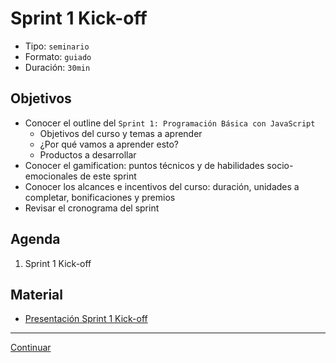 # Sprint 1 Kick-off
- Tipo: `seminario`
- Formato: `guiado`
- Duración: `30min`

## Objetivos

* Conocer el outline del `Sprint 1: Programación Básica con JavaScript` 	
	- Objetivos del curso y temas a aprender
	- ¿Por qué vamos a aprender esto?
	- Productos a desarrollar
* Conocer el gamification: puntos técnicos y de habilidades socio-emocionales
de este sprint
* Conocer los alcances e incentivos del curso: duración, unidades a completar,
bonificaciones y premios
* Revisar el cronograma del sprint

## Agenda

1. Sprint 1 Kick-off

## Material
 * [Presentación Sprint 1 Kick-off](https://docs.google.com/presentation/d/1623UM9tYNGVNYN_62jwgdIkP07okvI5Rb9hyZX8yXvc/edit#slide=id.g1b73c42c66_0_112)

***

[Continuar](../01-basic-programming/00-opening.md)
